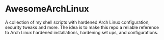 # AwesomeArchLinux
A collection of my shell scripts with hardened Arch Linux configuration, security tweaks and more.
The idea is to make this repo a reliable reference to Arch Linux hardened installations, hardening set ups, and configurations.
